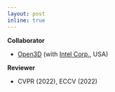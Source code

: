 ```yaml
---
layout: post
inline: true
---
```


**Collaborator**
- [Open3D](https://github.com/isl-org/Open3D) (with [Intel Corp.](https://www.intel.com/), USA)

**Reviewer**
- CVPR (2022), ECCV (2022)
